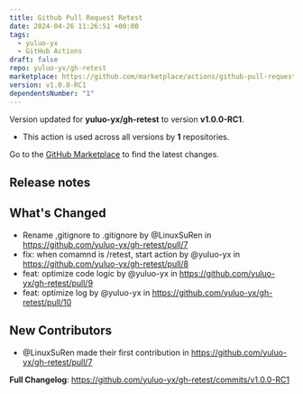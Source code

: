 ```yaml
---
title: Github Pull Request Retest
date: 2024-04-26 11:26:51 +00:00
tags:
  - yuluo-yx
  - GitHub Actions
draft: false
repo: yuluo-yx/gh-retest
marketplace: https://github.com/marketplace/actions/github-pull-request-retest
version: v1.0.0-RC1
dependentsNumber: "1"
---
```



Version updated for **yuluo-yx/gh-retest** to version **v1.0.0-RC1**.
- This action is used across all versions by **1** repositories.

Go to the [GitHub Marketplace](https://github.com/marketplace/actions/github-pull-request-retest) to find the latest changes.

## Release notes

## What's Changed
* Rename ,gitignore to .gitignore by @LinuxSuRen in https://github.com/yuluo-yx/gh-retest/pull/7
* fix: when comamnd is /retest, start action by @yuluo-yx in https://github.com/yuluo-yx/gh-retest/pull/8
* feat: optimize code logic by @yuluo-yx in https://github.com/yuluo-yx/gh-retest/pull/9
* feat: optimize log by @yuluo-yx in https://github.com/yuluo-yx/gh-retest/pull/10

## New Contributors
* @LinuxSuRen made their first contribution in https://github.com/yuluo-yx/gh-retest/pull/7

**Full Changelog**: https://github.com/yuluo-yx/gh-retest/commits/v1.0.0-RC1
